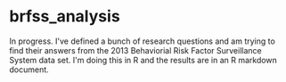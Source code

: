 # brfss_analysis
 In progress. I've defined a bunch of research questions and am trying to find their answers from the 2013 Behaviorial Risk Factor Surveillance System data set. I'm doing this in R and the results are in an R markdown document.
